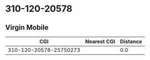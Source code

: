 # 310-120-20578
## Virgin Mobile


| CGI | Nearest CGI | Distance |
|-----|-------------|----------|
| 310-120-20578-25750273 |  | 0.0 |
